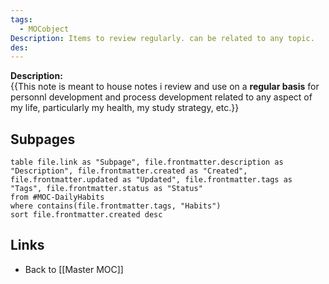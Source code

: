 ```yaml
---
tags:
  - MOCobject
Description: Items to review regularly. can be related to any topic.
des:
---
```

**Description:**  
{{This note is meant to house notes i review and use on a **regular basis** for personnl development and process development related to any aspect of my life, particularly my health, my study strategy, etc.}}


## Subpages
```dataview
table file.link as "Subpage", file.frontmatter.description as "Description", file.frontmatter.created as "Created", file.frontmatter.updated as "Updated", file.frontmatter.tags as "Tags", file.frontmatter.status as "Status"
from #MOC-DailyHabits
where contains(file.frontmatter.tags, "Habits")
sort file.frontmatter.created desc
```

## Links
- Back to [[Master MOC]]